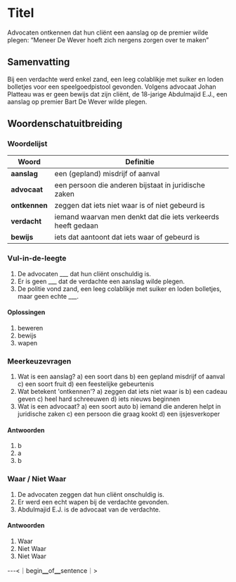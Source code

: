 # Titel
Advocaten ontkennen dat hun cliënt een aanslag op de premier wilde plegen: “Meneer De Wever hoeft zich nergens zorgen over te maken”

## Samenvatting
Bij een verdachte werd enkel zand, een leeg colablikje met suiker en loden bolletjes voor een speelgoedpistool gevonden. Volgens advocaat Johan Platteau was er geen bewijs dat zijn cliënt, de 18-jarige Abdulmajid E.J., een aanslag op premier Bart De Wever wilde plegen.

## Woordenschatuitbreiding

### Woordelijst

| Woord | Definitie |
|-------|-----------|
| **aanslag** | een (gepland) misdrijf of aanval |
| **advocaat** | een persoon die anderen bijstaat in juridische zaken |
| **ontkennen** | zeggen dat iets niet waar is of niet gebeurd is |
| **verdacht** | iemand waarvan men denkt dat die iets verkeerds heeft gedaan |
| **bewijs** | iets dat aantoont dat iets waar of gebeurd is |

### Vul-in-de-leegte
1. De advocaten ___ dat hun cliënt onschuldig is.
2. Er is geen ___ dat de verdachte een aanslag wilde plegen.
3. De politie vond zand, een leeg colablikje met suiker en loden bolletjes, maar geen echte ___.

#### Oplossingen
1. beweren
2. bewijs
3. wapen

### Meerkeuzevragen
1. Wat is een aanslag?
   a) een soort dans
   b) een gepland misdrijf of aanval
   c) een soort fruit
   d) een feestelijke gebeurtenis
2. Wat betekent 'ontkennen'?
   a) zeggen dat iets niet waar is
   b) een cadeau geven
   c) heel hard schreeuwen
   d) iets nieuws beginnen
3. Wat is een advocaat?
   a) een soort auto
   b) iemand die anderen helpt in juridische zaken
   c) een persoon die graag kookt
   d) een ijsjesverkoper

#### Antwoorden
1. b
2. a
3. b

### Waar / Niet Waar
1. De advocaten zeggen dat hun cliënt onschuldig is.
2. Er werd een echt wapen bij de verdachte gevonden.
3. Abdulmajid E.J. is de advocaat van de verdachte.

#### Antwoorden
1. Waar
2. Niet Waar
3. Niet Waar

---<｜begin▁of▁sentence｜>